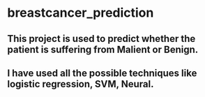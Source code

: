 # breastcancer_prediction
## This project is used to predict whether the patient is suffering from Malient or Benign.
## I have used all the possible techniques like logistic regression, SVM, Neural.
